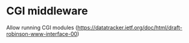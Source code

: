 # CGI middleware

Allow running CGI modules (https://datatracker.ietf.org/doc/html/draft-robinson-www-interface-00)